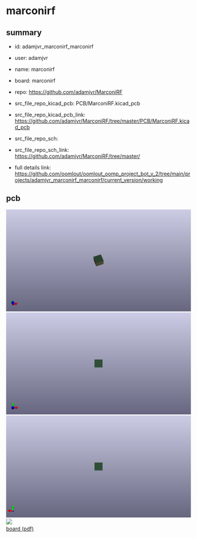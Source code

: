# marconirf
 
## summary 
* id: adamjvr_marconirf_marconirf
* user: adamjvr
* name: marconirf
* board: marconirf
* repo: https://github.com/adamjvr/MarconiRF
* src_file_repo_kicad_pcb: PCB/MarconiRF.kicad_pcb
* src_file_repo_kicad_pcb_link: https://github.com/adamjvr/MarconiRF/tree/master/PCB/MarconiRF.kicad_pcb


* src_file_repo_sch: 
* src_file_repo_sch_link: https://github.com/adamjvr/MarconiRF/tree/master/
* full details link: https://github.com/oomlout/oomlout_oomp_project_bot_v_2/tree/main/projects/adamjvr_marconirf_marconirf/current_version/working  



## pcb  
![](working_3d_600.png) 
![](working_3d_front_600.png)  
![](working_3d_back_600.png)  
![](working_600.png)  
[board (pdf)](working.pdf)  





